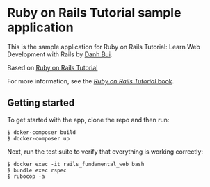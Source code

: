 # Ruby on Rails Tutorial sample application
This is the sample application for Ruby on Rails Tutorial: Learn Web Development with Rails by [Danh Bui](https://github.com/danhbuidcn).

Based on [Ruby on Rails Tutorial](https://www.railstutorial.org/)

For more information, see the [*Ruby on Rails Tutorial* book](https://www.railstutorial.org/book).

## Getting started

To get started with the app, clone the repo and then run:
```
$ doker-composer build
$ docker-composer up
```

Next, run the test suite to verify that everything is working correctly:
```
$ docker exec -it rails_fundamental_web bash
$ bundle exec rspec
$ rubocop -a
```
